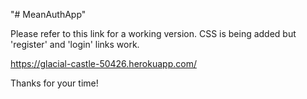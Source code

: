 "# MeanAuthApp"

Please refer to this link for a working version. CSS is being added but 'register' and 'login' links work.

https://glacial-castle-50426.herokuapp.com/

Thanks for your time!
